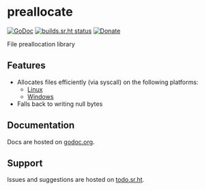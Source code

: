 # preallocate
[![GoDoc](https://godoc.org/git.sr.ht/~tslocum/preallocate?status.svg)](https://godoc.org/git.sr.ht/~tslocum/preallocate)
[![builds.sr.ht status](https://builds.sr.ht/~tslocum/preallocate.svg)](https://builds.sr.ht/~tslocum/preallocate?)
[![Donate](https://img.shields.io/liberapay/receives/rocketnine.space.svg?logo=liberapay)](https://liberapay.com/rocketnine.space)

File preallocation library

## Features

- Allocates files efficiently (via syscall) on the following platforms:
  - [Linux](http://man7.org/linux/man-pages/man2/fallocate.2.html)
  - [Windows](https://docs.microsoft.com/en-us/windows-hardware/drivers/ddi/content/ntifs/nf-ntifs-ntsetinformationfile)
- Falls back to writing null bytes

## Documentation

Docs are hosted on [godoc.org](https://godoc.org/git.sr.ht/~tslocum/preallocate).

## Support

Issues and suggestions are hosted on [todo.sr.ht](https://todo.sr.ht/~tslocum/preallocate).
